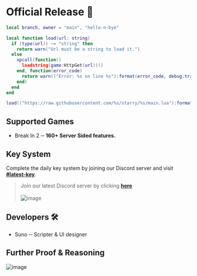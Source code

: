 # Official Release 🐋
```lua
local branch, owner = "main", "hello-n-bye"

local function load(url: string)
  if (type(url)) ~= "string" then
    return warn("Url must be a string to load it.")
  else
    xpcall(function()
      loadstring(game:HttpGet(url))()
    end, function(error_code)
      return warn(("Error: %s on line %s"):format(error_code, debug.traceback()))
    end)
  end
end

load(("https://raw.githubusercontent.com/%s/starry/%s/main.lua"):format(owner, branch))
```

## Supported Games
* Break In 2 ─ **160+ Server Sided features.**

## Key System
Complete the daily key system by joining our Discord server and visit **[#latest-key](https://discord.com/channels/1217389490663063583/1220620564163461171)**.
> Join our latest Discord server by clicking **[here](https://discord.gg/Y6VqydUECF)**
<br><br>![image](https://github.com/hello-n-bye/starry/assets/159689944/d4d5c7b4-27f2-4818-87f7-a89996acefed)

## Developers 🛠️
* Suno ─ Scripter & UI designer

## Further Proof & Reasoning
![image](https://github.com/hello-n-bye/starry/assets/159689944/3117dff0-53b2-4ca9-a9d4-4217a198d0e4)
